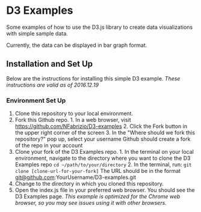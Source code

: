 # D3 Examples
Some examples of how to use the D3.js library to create data visualizations with
simple sample data.

Currently, the data can be displayed in bar graph format.

## Installation and Set Up
Below are the instructions for installing this simple D3 example.
*These instructions are valid as of 2016.12.19*

### Environment Set Up
1. Clone this repository to your local environment.
  1. Fork this Github repo.
    1. In a web browser, visit https://github.com/NFabrizio/D3-examples
    2. Click the Fork button in the upper right corner of the screen
    3. In the "Where should we fork this repository?" pop up, select your username
    Github should create a fork of the repo in your account
  2. Clone your fork of the D3 Examples repo.
    1. In the terminal on your local environment, navigate to the directory where
    you want to clone the D3 Examples repo
      `cd ~/path/to/your/directory`
    2. In the terminal, run:
      `git clone [clone-url-for-your-fork]`
      The URL should be in the format git@github.com:YourUsername/D3-examples.git
2. Change to the directory in which you cloned this repository.
3. Open the index.js file in your preferred web browser. You should see the D3 Examples page.
  *This example is optimized for the Chrome web browser, so you may see issues using it with other browsers.*
